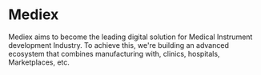 # Mediex
Mediex aims to become the leading digital solution for Medical Instrument development Industry. To achieve this, we're building an advanced ecosystem that combines manufacturing with, clinics, hospitals, Marketplaces, etc.
